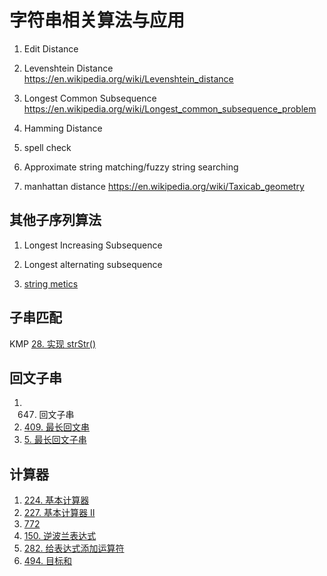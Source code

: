 # 字符串相关算法与应用

1. Edit Distance
1. Levenshtein Distance https://en.wikipedia.org/wiki/Levenshtein_distance
1. Longest Common Subsequence https://en.wikipedia.org/wiki/Longest_common_subsequence_problem
1. Hamming Distance
1. spell check
1. Approximate string matching/fuzzy string searching

1. manhattan distance https://en.wikipedia.org/wiki/Taxicab_geometry

## 其他子序列算法

1. Longest Increasing Subsequence
1. Longest alternating subsequence

1. [string metics](https://en.wikipedia.org/wiki/String_metric)

## 子串匹配

KMP [28. 实现 strStr()](https://leetcode.cn/problems/implement-strstr/)

## 回文子串

1. 647. 回文子串
1. [409. 最长回文串](https://leetcode.cn/problems/longest-palindrome/)
1. [5. 最长回文子串](https://leetcode.cn/problems/longest-palindromic-substring/)

## 计算器

1. [224. 基本计算器](https://leetcode.cn/problems/basic-calculator/)
1. [227. 基本计算器 II](https://leetcode.cn/problems/basic-calculator-ii/)
1. [772](https://leetcode.cn/problems/basic-calculator-iii/)
1. [150. 逆波兰表达式](https://leetcode.cn/problems/evaluate-reverse-polish-notation/)
1. [282. 给表达式添加运算符](https://leetcode.cn/problems/expression-add-operators/)
1. [494. 目标和](https://leetcode.cn/problems/target-sum/)
